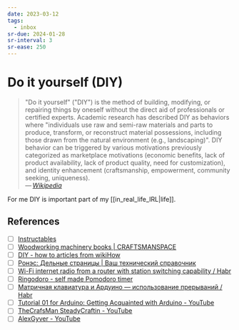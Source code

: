 ```yaml
---
date: 2023-03-12
tags:
  - inbox
sr-due: 2024-01-28
sr-interval: 3
sr-ease: 250
---
```


# Do it yourself (DIY)

> "Do it yourself" ("DIY") is the method of building, modifying, or repairing
> things by oneself without the direct aid of professionals or certified
> experts. Academic research has described DIY as behaviors where "individuals
> use raw and semi-raw materials and parts to produce, transform, or reconstruct
> material possessions, including those drawn from the natural environment
> (e.g., landscaping)". DIY behavior can be triggered by various motivations
> previously categorized as marketplace motivations (economic benefits, lack of
> product availability, lack of product quality, need for customization), and
> identity enhancement (craftsmanship, empowerment, community seeking,
> uniqueness).\
> — <cite>[Wikipedia](https://en.wikipedia.org/wiki/Do_it_yourself)</cite>

For me DIY is important part of my [[in_real_life_IRL|life]].

## References

- [ ] [Instructables](https://www.instructables.com/)
- [ ] [Woodworking machinery books | CRAFTSMANSPACE](http://www.craftsmanspace.com/free-patterns/band-patterns.html)
- [ ] [DIY - how to articles from wikiHow](https://www.wikihow.com/Category:DIY)
- [ ] [Ронэс: Дельные страницы | Ваш технический справочник](http://rones.su/)
- [ ] [Wi-Fi internet radio from a router with station switching capability / Habr](https://habr.com/en/articles/754150/)
- [ ] [Ringodoro - self made Pomodoro timer](https://blog.pendowski.com/ringodoro-self-made-pomodoro-timer/)
- [ ] [Матричная клавиатура и Ардуино — использование прерываний / Habr](https://habr.com/en/articles/664892/)
- [ ] [Tutorial 01 for Arduino: Getting Acquainted with Arduino - YouTube](https://www.youtube.com/watch?v=fCxzA9_kg6s)
- [ ] [TheCrafsMan SteadyCraftin - YouTube](https://www.youtube.com/@TheCrafsMan/videos)
- [ ] [AlexGyver - YouTube](https://www.youtube.com/@AlexGyverShow/videos)
